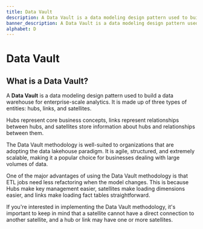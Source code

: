 ```yaml
---
title: Data Vault
description: A Data Vault is a data modeling design pattern used to build a data warehouse for enterprise-scale analytics.
banner_description: A Data Vault is a data modeling design pattern used to build a data warehouse for enterprise-scale analytics. It is made up of three types of entities - hubs, links, and satellites.
alphabet: D
---
```


# Data Vault

## What is a Data Vault?

A **Data Vault** is a data modeling design pattern used to build a data warehouse for enterprise-scale analytics. It is made up of three types of entities: hubs, links, and satellites.

Hubs represent core business concepts, links represent relationships between hubs, and satellites store information about hubs and relationships between them.

The Data Vault methodology is well-suited to organizations that are adopting the data lakehouse paradigm. It is agile, structured, and extremely scalable, making it a popular choice for businesses dealing with large volumes of data.

One of the major advantages of using the Data Vault methodology is that ETL jobs need less refactoring when the model changes. This is because Hubs make key management easier, satellites make loading dimensions easier, and links make loading fact tables straightforward.

If you're interested in implementing the Data Vault methodology, it's important to keep in mind that a satellite cannot have a direct connection to another satellite, and a hub or link may have one or more satellites.
